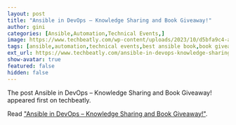 ```yaml
---
layout: post
title: "Ansible in DevOps – Knowledge Sharing and Book Giveaway!"
author: gini
categories: [Ansible,Automation,Technical Events,]
image: https://www.techbeatly.com/wp-content/uploads/2023/10/d5bfa9c4-a647-41d1-baf8-00e25ba13708-1024x576.jpeg
tags: [ansible,automation,technical events,best ansible book,book giveaway,giveaway,]
ext_url: https://www.techbeatly.com/ansible-in-devops-knowledge-sharing-and-book-giveaway/
show-avatar: true
featured: false
hidden: false
---
```


The post Ansible in DevOps – Knowledge Sharing and Book Giveaway! appeared first on techbeatly.

Read ["Ansible in DevOps – Knowledge Sharing and Book Giveaway!"](https://www.techbeatly.com/ansible-in-devops-knowledge-sharing-and-book-giveaway/).